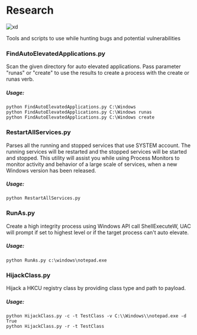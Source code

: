# Research

![xd](https://img.shields.io/badge/Python-3-blue.svg "Python 3")

Tools and scripts to use while hunting bugs and potential vulnerabilities

### FindAutoElevatedApplications.py
Scan the given directory for auto elevated applications. Pass parameter "runas" or "create" to use the results to create a process with the create or runas verb.

##### Usage:
```
python FindAutoElevatedApplications.py C:\Windows
python FindAutoElevatedApplications.py C:\Windows runas
python FindAutoElevatedApplications.py C:\Windows create
```

### RestartAllServices.py
Parses all the running and stopped services that use SYSTEM account. The running services will be restarted and the stopped services will be started and stopped. This utility will assist you while using Process Monitors to monitor activity and behavior of a large scale of services, when a new Windows version has been released.

##### Usage:
```
python RestartAllServices.py
```

### RunAs.py
Create a high integrity process using Windows API call ShellExecuteW, UAC will prompt if set to highest level or if the target process can't auto elevate.

##### Usage:
```
python RunAs.py c:\windows\notepad.exe
```

### HijackClass.py
Hijack a HKCU registry class by providing class type and path to payload. 

##### Usage:
```
python HijackClass.py -c -t TestClass -v C:\\Windows\\notepad.exe -d True
python HijackClass.py -r -t TestClass
```
